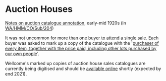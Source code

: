 # Auction Houses

[Notes on auction catalogue annotation](https://wellcomecollection.org/works/h2byq8za/items?canvas=299), early-mid 1920s \(in [WA/HMM/CO/Sub/204](https://wellcomecollection.org/works/h2byq8za)\)

It was not uncommon for [more than one buyer to attend a single sale](https://wellcomecollection.org/works/h2byq8za/items?canvas=343). Each buyer was asked to mark up a copy of the catalogue with the '[purchaser of every item, together with the price paid, including other lots purchased by our own people](https://wellcomecollection.org/works/h2byq8za/items?canvas=365)'. 

Wellcome's marked up copies of auction house sales catalogues are currently being digitised and should be [available online](https://wellcomecollection.org/works/tmt535tq) shortly \(expected by end 2021\). 

